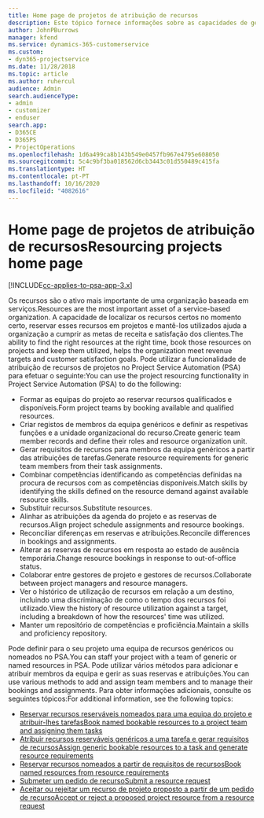 ```yaml
---
title: Home page de projetos de atribuição de recursos
description: Este tópico fornece informações sobre as capacidades de gestão de recursos no Project Service Automation (PSA) para Dynamics 365.
author: JohnPBurrows
manager: kfend
ms.service: dynamics-365-customerservice
ms.custom:
- dyn365-projectservice
ms.date: 11/28/2018
ms.topic: article
ms.author: ruhercul
audience: Admin
search.audienceType:
- admin
- customizer
- enduser
search.app:
- D365CE
- D365PS
- ProjectOperations
ms.openlocfilehash: 1d6a499ca8b143b549e0457fb967e4795e608050
ms.sourcegitcommit: 5c4c9bf3ba018562d6cb3443c01d550489c415fa
ms.translationtype: HT
ms.contentlocale: pt-PT
ms.lasthandoff: 10/16/2020
ms.locfileid: "4082616"
---
```

# <a name="resourcing-projects-home-page"></a><span data-ttu-id="41f6e-103">Home page de projetos de atribuição de recursos</span><span class="sxs-lookup"><span data-stu-id="41f6e-103">Resourcing projects home page</span></span>

[!INCLUDE[cc-applies-to-psa-app-3.x](../includes/cc-applies-to-psa-app-3x.md)]

<span data-ttu-id="41f6e-104">Os recursos são o ativo mais importante de uma organização baseada em serviços.</span><span class="sxs-lookup"><span data-stu-id="41f6e-104">Resources are the most important asset of a service-based organization.</span></span> <span data-ttu-id="41f6e-105">A capacidade de localizar os recursos certos no momento certo, reservar esses recursos em projetos e mantê-los utilizados ajuda a organização a cumprir as metas de receita e satisfação dos clientes.</span><span class="sxs-lookup"><span data-stu-id="41f6e-105">The ability to find the right resources at the right time, book those resources on projects and keep them utilized, helps the organization meet revenue targets and customer satisfaction goals.</span></span> <span data-ttu-id="41f6e-106">Pode utilizar a funcionalidade de atribuição de recursos de projetos no Project Service Automation (PSA) para efetuar o seguinte:</span><span class="sxs-lookup"><span data-stu-id="41f6e-106">You can use the project resourcing functionality in Project Service Automation (PSA) to do the following:</span></span>

- <span data-ttu-id="41f6e-107">Formar as equipas do projeto ao reservar recursos qualificados e disponíveis.</span><span class="sxs-lookup"><span data-stu-id="41f6e-107">Form project teams by booking available and qualified resources.</span></span>
- <span data-ttu-id="41f6e-108">Criar registos de membros da equipa genéricos e definir as respetivas funções e a unidade organizacional do recurso.</span><span class="sxs-lookup"><span data-stu-id="41f6e-108">Create generic team member records and define their roles and resource organization unit.</span></span>
- <span data-ttu-id="41f6e-109">Gerar requisitos de recursos para membros da equipa genéricos a partir das atribuições de tarefas.</span><span class="sxs-lookup"><span data-stu-id="41f6e-109">Generate resource requirements for generic team members from their task assignments.</span></span>
- <span data-ttu-id="41f6e-110">Combinar competências identificando as competências definidas na procura de recursos com as competências disponíveis.</span><span class="sxs-lookup"><span data-stu-id="41f6e-110">Match skills by identifying the skills defined on the resource demand against available resource skills.</span></span>
- <span data-ttu-id="41f6e-111">Substituir recursos.</span><span class="sxs-lookup"><span data-stu-id="41f6e-111">Substitute resources.</span></span>
- <span data-ttu-id="41f6e-112">Alinhar as atribuições da agenda do projeto e as reservas de recursos.</span><span class="sxs-lookup"><span data-stu-id="41f6e-112">Align project schedule assignments and resource bookings.</span></span>
- <span data-ttu-id="41f6e-113">Reconciliar diferenças em reservas e atribuições.</span><span class="sxs-lookup"><span data-stu-id="41f6e-113">Reconcile differences in bookings and assignments.</span></span>
- <span data-ttu-id="41f6e-114">Alterar as reservas de recursos em resposta ao estado de ausência temporária.</span><span class="sxs-lookup"><span data-stu-id="41f6e-114">Change resource bookings in response to out-of-office status.</span></span>
- <span data-ttu-id="41f6e-115">Colaborar entre gestores de projeto e gestores de recursos.</span><span class="sxs-lookup"><span data-stu-id="41f6e-115">Collaborate between project managers and resource managers.</span></span>
- <span data-ttu-id="41f6e-116">Ver o histórico de utilização de recursos em relação a um destino, incluindo uma discriminação de como o tempo dos recursos foi utilizado.</span><span class="sxs-lookup"><span data-stu-id="41f6e-116">View the history of resource utilization against a target, including a breakdown of how the resources' time was utilized.</span></span>
- <span data-ttu-id="41f6e-117">Manter um repositório de competências e proficiência.</span><span class="sxs-lookup"><span data-stu-id="41f6e-117">Maintain a skills and proficiency repository.</span></span>


<span data-ttu-id="41f6e-118">Pode definir para o seu projeto uma equipa de recursos genéricos ou nomeados no PSA.</span><span class="sxs-lookup"><span data-stu-id="41f6e-118">You can staff your project with a team of generic or named resources in PSA.</span></span> <span data-ttu-id="41f6e-119">Pode utilizar vários métodos para adicionar e atribuir membros da equipa e gerir as suas reservas e atribuições.</span><span class="sxs-lookup"><span data-stu-id="41f6e-119">You can use various methods to add and assign team members and to manage their bookings and assignments.</span></span> <span data-ttu-id="41f6e-120">Para obter informações adicionais, consulte os seguintes tópicos:</span><span class="sxs-lookup"><span data-stu-id="41f6e-120">For additional information, see the following topics:</span></span>

- [<span data-ttu-id="41f6e-121">Reservar recursos reserváveis nomeados para uma equipa do projeto e atribuir-lhes tarefas</span><span class="sxs-lookup"><span data-stu-id="41f6e-121">Book named bookable resources to a project team and assigning them tasks</span></span>](assign-named-bookable-resource.md)
- [<span data-ttu-id="41f6e-122">Atribuir recursos reserváveis genéricos a uma tarefa e gerar requisitos de recursos</span><span class="sxs-lookup"><span data-stu-id="41f6e-122">Assign generic bookable resources to a task and generate resource requirements</span></span>](assign-generic-bookable-resource.md)
- [<span data-ttu-id="41f6e-123">Reservar recursos nomeados a partir de requisitos de recursos</span><span class="sxs-lookup"><span data-stu-id="41f6e-123">Book named resources from resource requirements</span></span>](book-named-resource.md)
- [<span data-ttu-id="41f6e-124">Submeter um pedido de recurso</span><span class="sxs-lookup"><span data-stu-id="41f6e-124">Submit a resource request</span></span>](submit-resource-request.md)
- [<span data-ttu-id="41f6e-125">Aceitar ou rejeitar um recurso de projeto proposto a partir de um pedido de recurso</span><span class="sxs-lookup"><span data-stu-id="41f6e-125">Accept or reject a proposed project resource from a resource request</span></span>](accept-reject-proposed-resource.md)

